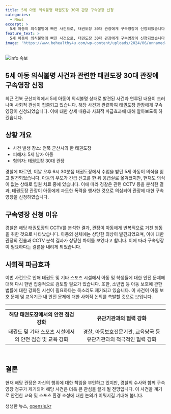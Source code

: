 ```yaml
---
title: 5세 아동 의식불명 태권도장 30대 관장 구속영장 신청
categories:
  - News
excerpt: >
  5세 아동이 의식불명에 빠진 사건으로, 태권도장 30대 관장에게 구속영장이 신청되었습니다. 관장은 아동에게 폭력을 행사한 혐의가 제기되었으며, 경찰은 사건의 경위를 조사 중에 있습니다.
feature_text: >
  5세 아동이 의식불명에 빠진 사건으로, 태권도장 30대 관장에게 구속영장이 신청되었습니다. 관장은 아동에게 폭력을 행사한 혐의가 제기되었으며, 경찰은 사건의 경위를 조사 중에 있습니다.
image: 'https://www.behealthy4u.com/wp-content/uploads/2024/06/unnamed-file.png'
---
```


<p><img src="https://www.behealthy4u.com/wp-content/uploads/2024/06/unnamed-file.png" alt="info 속보" /></p>

<h2>5세 아동 의식불명 사건과 관련한 태권도장 30대 관장에 구속영장 신청</h2>

<p data-ke-size="size16">최근 전북 군산지역에서 5세 아동이 의식불명 상태로 발견된 사건과 연루된 내용이 드러나며 사회적 관심이 집중되고 있습니다. 해당 사건과 관련하여 태권도장 관장에게 구속영장이 신청되었습니다. 이에 대한 상세 내용과 사회적 파급효과에 대해 알아보도록 하겠습니다.</p>

<h2 data-ke-size="size26">상황 개요</h2>

<ul>
  <li>사건 발생 장소: 전북 군산시의 한 태권도장</li>
  <li>피해자: 5세 남자 아동</li>
  <li>혐의자: 태권도장 30대 관장</li>
</ul>

<p data-ke-size="size16">경찰에 따르면, 이날 오후 6시 30분쯤 태권도장에서 수업을 받던 5세 아동이 의식을 잃고 발견되었습니다. 아동의 부모가 긴급 신고를 한 뒤 응급실로 옮겨졌지만, 현재도 의식이 없는 상태로 입원 치료 중에 있습니다. 이에 따라 경찰은 관련 CCTV 등을 분석한 결과, 태권도장 관장이 아동에게 과도한 폭력을 행사한 것으로 의심되어 관장에 대한 구속영장을 신청하였습니다.</p>

<h2 data-ke-size="size26">구속영장 신청 이유</h2>

<p data-ke-size="size16">경찰은 해당 태권도장의 CCTV를 분석한 결과, 관장이 아동에게 반복적으로 거친 행동을 취한 것으로 나타났습니다. 아동의 신체에는 상당한 외상이 발견되었으며, 이에 대한 관장의 진술과 CCTV 분석 결과가 상당한 차이를 보였다고 합니다. 이에 따라 구속영장이 필요하다는 결론을 내리게 되었습니다.</p>

<h2 data-ke-size="size26">사회적 파급효과</h2>

<p data-ke-size="size16">이번 사건으로 인해 태권도 및 기타 스포츠 시설에서 아동 및 학생들에 대한 안전 문제에 대해 다시 한번 집중적으로 검토할 필요가 있습니다. 또한, 소년법 등 아동 보호에 관한 법률에 대한 강화된 시선이 필요하다는 목소리도 제기되고 있습니다. 이 사건이 아동 보호 문제 및 교육기관 내 안전 문제에 대한 사회적 논의를 촉발할 것으로 보입니다.</p>

<hr>

<table>
  <tr>
    <td style="text-align: center; height: 17px;"><b>해당 태권도장에서의 안전 점검 강화</b></td>
    <td style="text-align: center; height: 17px;"><b>유관기관과의 협력 강화</b></td>
  </tr>
  <tr>
    <td style="text-align: center; height: 17px;">태권도 및 기타 스포츠 시설에서의 안전 점검 및 교육 강화</td>
    <td style="text-align: center; height: 17px;">경찰, 아동보호전문기관, 교육당국 등 유관기관과의 적극적인 협력 강화</td>
  </tr>
</table>

<p data-ke-size="size16">&nbsp;</p>

<h2 data-ke-size="size26">결론</h2>

<p data-ke-size="size16">현재 해당 관장은 자신의 행위에 대한 책임을 부인하고 있지만, 경찰의 수사와 함께 구속영장 청구가 제기되어 해당 사건은 더욱 큰 관심을 끌게 될 전망입니다. 이 사건을 계기로 안전한 교육 및 스포츠 환경 조성에 대한 논의가 이뤄지길 기대해 봅니다.</p>
생생한 뉴스, <a href="https://opensis.kr" rel="dofollow">opensis.kr</a>


